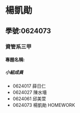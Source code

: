 # 楊凱勛

## 學號:0624073

### 資管系三甲

#### 專題名稱:

##### 小組成員
 * 0624017 薛日仁
 * 0624027 陳水墻
 * 0624061 邱美萱
 * 0624073 楊凱勛
 HOMEWORK
